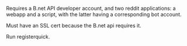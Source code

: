 Requires a B.net API developer account, and two reddit applications: a webapp and a script, with the latter having a corresponding bot account.

Must have an SSL cert because the B.net api requires it.

Run registerquick.